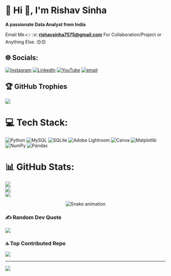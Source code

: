 # 💫 Hi 👋, I'm Rishav Sinha
**A passionate Data Analyst from India**

Email Me 👉 ✉️ **rishavsinha7575@gmail.com** For Collaboration/Project or Anything Else. 😊😊

## 🌐 Socials:
[![Instagram](https://img.shields.io/badge/Instagram-%23E4405F.svg?logo=Instagram&logoColor=white)](https://instagram.com/rishav_7575) [![LinkedIn](https://img.shields.io/badge/LinkedIn-%230077B5.svg?logo=linkedin&logoColor=white)](https://linkedin.com/in/rishavsinha75) [![YouTube](https://img.shields.io/badge/YouTube-%23FF0000.svg?logo=YouTube&logoColor=white)](https://youtube.com/@rishav_7575) [![email](https://img.shields.io/badge/Email-D14836?logo=gmail&logoColor=white)](mailto:rishavsinha7575@gmail.com) 

## 🏆 GitHub Trophies
![](https://github-profile-trophy.vercel.app/?username=rishav7575&theme=radical&no-frame=false&no-bg=true&margin-w=4)

# 💻 Tech Stack:
![Python](https://img.shields.io/badge/python-3670A0?style=for-the-badge&logo=python&logoColor=ffdd54) ![MySQL](https://img.shields.io/badge/mysql-4479A1.svg?style=for-the-badge&logo=mysql&logoColor=white) ![SQLite](https://img.shields.io/badge/sqlite-%2307405e.svg?style=for-the-badge&logo=sqlite&logoColor=white) ![Adobe Lightroom](https://img.shields.io/badge/Adobe%20Lightroom-31A8FF.svg?style=for-the-badge&logo=Adobe%20Lightroom&logoColor=white) ![Canva](https://img.shields.io/badge/Canva-%2300C4CC.svg?style=for-the-badge&logo=Canva&logoColor=white) ![Matplotlib](https://img.shields.io/badge/Matplotlib-%23ffffff.svg?style=for-the-badge&logo=Matplotlib&logoColor=black) ![NumPy](https://img.shields.io/badge/numpy-%23013243.svg?style=for-the-badge&logo=numpy&logoColor=white) ![Pandas](https://img.shields.io/badge/pandas-%23150458.svg?style=for-the-badge&logo=pandas&logoColor=white)
# 📊 GitHub Stats:
![](https://github-readme-stats.vercel.app/api?username=rishav7575&theme=dark&hide_border=false&include_all_commits=true&count_private=false)<br/>
![](https://nirzak-streak-stats.vercel.app/?user=rishav7575&theme=dark&hide_border=false)<br/>
![](https://github-readme-stats.vercel.app/api/top-langs/?username=rishav7575&theme=dark&hide_border=false&include_all_commits=true&count_private=false&layout=compact)
<!-- Snake Game Repo View -->

<div align="center">
  <img src="https://profile-readme-generator.com/assets/snake.svg" alt="Snake animation" />
</div>




### ✍️ Random Dev Quote
![](https://quotes-github-readme.vercel.app/api?type=horizontal&theme=radical)

### 🔝 Top Contributed Repo
![](https://github-contributor-stats.vercel.app/api?username=rishav7575&limit=5&theme=dark&combine_all_yearly_contributions=true)

---
[![](https://visitcount.itsvg.in/api?id=rishav7575&icon=0&color=0)](https://visitcount.itsvg.in)

<!-- Proudly created with GPRM ( https://gprm.itsvg.in ) -->

